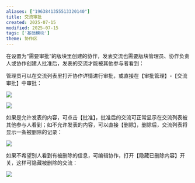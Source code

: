 ```yaml
---
aliases: ["1963841355513320140"]
title: 交流审批
created: 2025-07-15
modified: 2025-07-15
tags: ['基础模块']
theme: 协作区
---
```


在设置为“需要审批”的版块里创建的协作，发表交流也需要版块管理员、协作负责人或协作创建人批准后，发表的交流才能被其他参与者看到：

管理员可以在交流列表里打开协作详情进行审批，或直接在【审批管理】-【交流审批】中审批：

![](f65733cb5eeaa0c9bbf17b38ace8de4d.jpg)

![](2957488d43d2c8bbe9d0738b3d2e2a99.jpg)

如果是允许发表的内容，可点击【批准】，批准后的交流可正常显示在交流列表被其他参与人看到；如不允许发表的内容，可以直接【删除】，删除后，交流列表将显示一条被删除的记录：

![](1afd517d9857688e52e4c43ad98a9b9f.jpg)

如果不希望别人看到有被删除的信息，可编辑协作，打开【隐藏已删除内容】开关，这样可隐藏被删除的交流：

![](1551e8d7b3bfe28f30beedb056b02b7b.jpg)